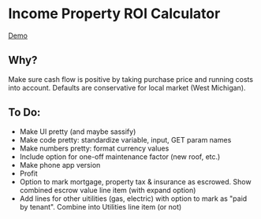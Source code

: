 # Income Property ROI Calculator

<a href="http://awestmoreland.com/investment-calculator/">Demo</a>

## Why?

Make sure cash flow is positive by taking purchase price and running costs into account. Defaults are conservative for local market (West Michigan).


## To Do:

* Make UI pretty (and maybe sassify)
* Make code pretty: standardize variable, input, GET param names
* Make numbers pretty: format currency values
* Include option for one-off maintenance factor (new roof, etc.)
* Make phone app version
* Profit
* Option to mark mortgage, property tax & insurance as escrowed. Show combined escrow value line item (with expand option)
* Add lines for other uitilities (gas, electric)
with option to mark as "paid by tenant". Combine into Utilities line item (or not)
